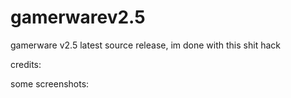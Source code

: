 # gamerwarev2.5
gamerware v2.5 latest source release,
im done with this shit hack 

credits:

some screenshots: 
